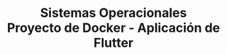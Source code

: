 <div align="center">
  <h1>Sistemas Operacionales<br>Proyecto de Docker - Aplicación de Flutter</h1>
  <p align="center">
  </p>
</div>